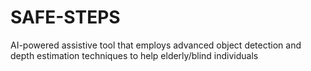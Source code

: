 # SAFE-STEPS
AI-powered assistive tool that employs advanced object detection and depth estimation techniques to help elderly/blind individuals
